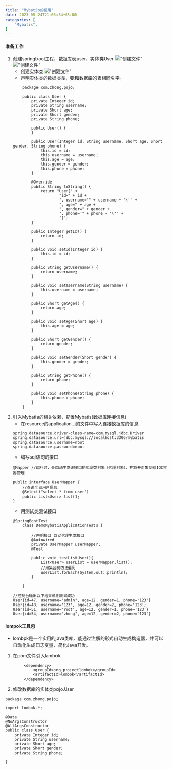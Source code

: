 ```yaml
---
title: "Mybatis的使用"
date: 2023-05-24T21:06:54+08:00
categories: [
    "Mybatis",
]
---
```

#### 准备工作
1. 创建springboot工程，数据库表user，实体类User
!["创建文件"](https://img-blog.csdnimg.cn/7f8b8043784d4ffd936052ba78f537be.png "创建文件")
!["创建文件"](https://img-blog.csdnimg.cn/de38cf400b7847cd8a352f237f6a1a6e.png "创建文件")
    - 创建实体类
   !["创建文件"](https://img-blog.csdnimg.cn/08d209f83aaf4c5c9b22196a26828db3.png "创建文件")
    - 声明实体类的数据类型，要和数据库的表相同名字。
    ```
        package com.zhong.pojo;

        public class User {
            private Integer id;
            private String username;
            private Short age;
            private Short gender;
            private String phone;

            public User() {
            }

            public User(Integer id, String username, Short age, Short gender, String phone) {
                this.id = id;
                this.username = username;
                this.age = age;
                this.gender = gender;
                this.phone = phone;
            }

            @Override
            public String toString() {
                return "User{" +
                        "id=" + id +
                        ", username='" + username + '\'' +
                        ", age=" + age +
                        ", gender=" + gender +
                        ", phone='" + phone + '\'' +
                        '}';
            }

            public Integer getId() {
                return id;
            }

            public void setId(Integer id) {
                this.id = id;
            }

            public String getUsername() {
                return username;
            }

            public void setUsername(String username) {
                this.username = username;
            }

            public Short getAge() {
                return age;
            }

            public void setAge(Short age) {
                this.age = age;
            }

            public Short getGender() {
                return gender;
            }

            public void setGender(Short gender) {
                this.gender = gender;
            }

            public String getPhone() {
                return phone;
            }

            public void setPhone(String phone) {
                this.phone = phone;
            }
        }
    ```
2. 引入Mybatis的相关依赖，配置Mybatis(数据库连接信息)
    * 在resource的application...的文件中写入连接数据库的信息
    ```
    spring.datasource.driver-class-name=com.mysql.jdbc.Driver
    spring.datasource.url=jdbc:mysql://localhost:3306/mybatis
    spring.datasource.username=root
    spring.datasource.password=root
    ```
    * 编写sql语句的接口
    ```
    @Mapper //运行时，会自动生成该接口的实现类对象（代理对象），并将开对象交给IOC容器管理

    public interface UserMapper {
        //查询全部用户信息
        @Select("select * from user")
        public List<User> list();
    }
    ```
    - 用测试类测试接口
    ```
    @SpringBootTest
        class DemoMybatisApplicationTests {

            //声明接口 自动代理生成接口
            @Autowired
            private UserMapper userMapper;
            @Test

            public void testListUser(){
                List<User> userList = userMapper.list();
                //用集合的方法遍历
                userList.forEach(System.out::println);
            }

        }

    //控制台输出以下结果说明测试成功
    User{id=47, username='admin', age=12, gender=1, phone='123'}
    User{id=48, username='123', age=12, gender=2, phone='123'}
    User{id=51, username='root', age=12, gender=1, phone='123'}
    User{id=54, username='zhong', age=12, gender=2, phone='123'}
    ```
#### lompok工具包
* lombpk是一个实用的java类库，能通过注解的形式自动生成构造器，并可以自动化生成日志变量，简化Java开发。
1. 在pom文件引入lambok
```
        <dependency>
            <groupId>org.projectlombok</groupId>
            <artifactId>lombok</artifactId>
        </dependency>
```
2. 修改数据库的实体类pojo.User
```
package com.zhong.pojo;

import lombok.*;

@Data
@NoArgsConstructor
@AllArgsConstructor
public class User {
    private Integer id;
    private String username;
    private Short age;
    private Short gender;
    private String phone;

}
```

